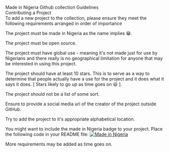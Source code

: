 Made in Nigeria Github collection Guidelines  
Contributing a Project  
To add a new project to the collection, please ensure they meet the following requirements arranged in order of importance  
  
The project must be made in Nigeria as the name implies 😁.  
  
The project must be open source.  
  
The project must have global use - meaning it's not made just for use by Nigerians and there really is no geographical limitation for anyone that may be interested in using this project.  
  
The project should have at least 10 stars. This is to serve as a way to determine that people actually have a use for the project and it does what it says it does. [ Stars likely to go up as time goes on 😃 ].  
  
The project should not be a list of some sort.  
  
Ensure to provide a social media url of the creator of the project outside GitHub.  
  
Try to add the project to it's appropriate alphabetical location.  
  
You might want to include the made in Nigeria badge to your project. Place the following code in your README file: [![Made in Nigeria](https://img.shields.io/badge/made%20in-nigeria-008751.svg?style=flat-square)](https://github.com/acekyd/made-in-nigeria)  
  
More requirements may be added as time goes on.  
